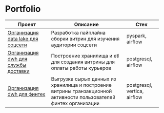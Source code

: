 # Portfolio

|Проект|Описание|Стек|
|-|-|-|
|[Организация data lake для соцсети](https://github.com/PonomarevVladimir/Portfolio/tree/main/spark_project)|Разработка пайплайна сборки витрин для изучения аудитории соцсети|pyspark, airflow|
|[Организация dwh для службы доставки](https://github.com/PonomarevVladimir/Portfolio/tree/main/dwh_project)|Построение хранилища и etl для создания витрины для оплаты работы курьеров|postgresql, airflow|
|[Организация dwh для финтех](https://github.com/PonomarevVladimir/Portfolio/tree/main/vertica_project)|Выгрузка сырых данных из хранилища и построение витрины транзакционной активности пользователей финтех организации|postgresql, vertica, airflow|
